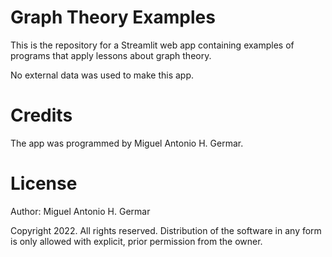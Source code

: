 # Graph Theory Examples

This is the repository for a Streamlit web app containing examples of programs that apply lessons about graph theory.

No external data was used to make this app.

# Credits

The app was programmed by Miguel Antonio H. Germar.

# License

Author: Miguel Antonio H. Germar

Copyright 2022. All rights reserved. Distribution of the software in any form is only allowed with explicit, prior permission from the owner.